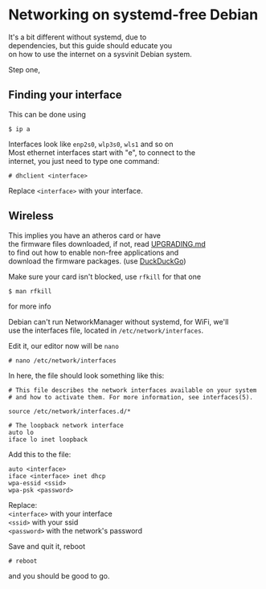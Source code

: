 # Networking on systemd-free Debian

It's a bit different without systemd, due to  
dependencies, but this guide should educate you  
on how to use the internet on a sysvinit Debian system.  

Step one,  
## Finding your interface

This can be done using
```
$ ip a
```  
Interfaces look like `enp2s0`, `wlp3s0`, `wls1` and so on  
Most ethernet interfaces start with "e", to connect to the  
internet, you just need to type one command:
```
# dhclient <interface>
```
Replace `<interface>` with your interface.  

## Wireless

This implies you have an atheros card or have  
the firmware files downloaded, if not, read [UPGRADING.md](UPGRADING.md)  
to find out how to enable non-free applications and  
download the firmware packages. (use [DuckDuckGo](https://duckduckgo.com))  

Make sure your card isn't blocked, use `rfkill` for that one  
```
$ man rfkill
```
for more info  

Debian can't run NetworkManager without systemd, for WiFi, we'll  
use the interfaces file, located in `/etc/network/interfaces`.  

Edit it, our editor now will be `nano`
```
# nano /etc/network/interfaces
```  
In here, the file should look something like this:  
```
# This file describes the network interfaces available on your system
# and how to activate them. For more information, see interfaces(5).

source /etc/network/interfaces.d/*

# The loopback network interface
auto lo
iface lo inet loopback
```  
Add this to the file:  
```
auto <interface>
iface <interface> inet dhcp
wpa-essid <ssid>
wpa-psk <password>
```  
Replace:  
`<interface>` with your interface  
`<ssid>` with your ssid  
`<password>` with the network's password  

Save and quit it, reboot  
```
# reboot
```
and you should be good to go.


